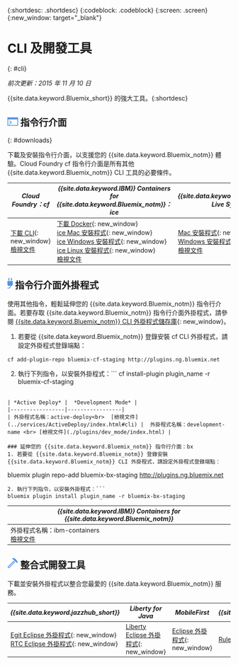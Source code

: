 {:shortdesc: .shortdesc}
{:codeblock: .codeblock}
{:screen: .screen}
{:new_window: target="_blank"}

# CLI 及開發工具
{: #cli}

*前次更新：2015 年 11 月 10 日*

{{site.data.keyword.Bluemix_short}} 的強大工具。{:shortdesc}

## ![指令行介面](./images/CLI.png) 指令行介面
{: #downloads}

下載及安裝指令行介面，以支援您的 {{site.data.keyword.Bluemix_notm}} 體驗。Cloud Foundry cf
指令行介面是所有其他 {{site.data.keyword.Bluemix_notm}} CLI 工具的必要條件。


| *Cloud Foundry：cf* |	*{{site.data.keyword.IBM}} Containers for {{site.data.keyword.Bluemix_notm}}：ice* | *{{site.data.keyword.Bluemix_notm}} Live Sync：bl* |
|---------------------|---------------|---------------|
| [下載 CLI](https://github.com/cloudfoundry/cli/releases){: new_window}  <br> [檢視文件](./reference/cfcommands/index.html) |[下載 Docker](https://docs.docker.com/installation/){: new_window} <br> [ice Mac 安裝程式](ftp://public.dhe.ibm.com/cloud/bluemix/cli/Bluemix_ice.pkg){: new_window} <br> [ice Windows 安裝程式](ftp://public.dhe.ibm.com/cloud/bluemix/cli/Bluemix_ice.exe){: new_window} <br> [ice Linux 安裝程式](ftp://public.dhe.ibm.com/cloud/bluemix/cli/Bluemix_ice.tar.gz){: new_window} <br> [檢視文件](../containers/container_cli_ice_ov.html) | [Mac 安裝程式](ftp://public.dhe.ibm.com/cloud/bluemix/cli/Bluemix_bl.pkg){: new_window} <br> [Windows 安裝程式](ftp://public.dhe.ibm.com/cloud/bluemix/cli/Bluemix_bl.exe){: new_window} <br> [檢視文件](./reference/bl/index.html) |


## ![指令行介面外掛程式](./images/CLI_Plugin.png) 指令行介面外掛程式

使用其他指令，輕鬆延伸您的 {{site.data.keyword.Bluemix_notm}} 指令行介面。若要存取 {{site.data.keyword.Bluemix_notm}} 指令行介面外掛程式，請參閱 [{{site.data.keyword.Bluemix_notm}} CLI 外掛程式儲存庫](http://plugins.{DomainName}/){: new_window}。

1. 若要從 {{site.data.keyword.Bluemix_notm}} 登錄安裝 cf CLI 外掛程式，請設定外掛程式登錄端點：
```
cf add-plugin-repo bluemix-cf-staging http://plugins.ng.bluemix.net
```
2. 執行下列指令，以安裝外掛程式：```
cf install-plugin plugin_name -r bluemix-cf-staging
```

| *Active Deploy* |  *Development Mode* | 
|-----------------|-----------------|
| 外掛程式名稱：active-deploy<br>  [檢視文件](../services/ActiveDeploy/index.html#cli) |  外掛程式名稱：development-name <br> [檢視文件](./plugins/dev_mode/index.html) | 

### 延伸您的 {{site.data.keyword.Bluemix_notm}} 指令行介面：bx
1. 若要從 {{site.data.keyword.Bluemix_notm}} 登錄安裝 {{site.data.keyword.Bluemix_notm}} CLI 外掛程式，請設定外掛程式登錄端點：
```
bluemix plugin repo-add bluemix-bx-staging http://plugins.ng.bluemix.net
```
2. 執行下列指令，以安裝外掛程式：```
bluemix plugin install plugin_name -r bluemix-bx-staging
```

| *{{site.data.keyword.IBM}} Containers for {{site.data.keyword.Bluemix_notm}}* |
|-----|
| 外掛程式名稱：ibm-containers<br> [檢視文件](https://www.{DomainName}/docs/containers/container_cli_cfic.html#container_cli_cfic) |

## ![整合式開發工具](./images/Integrated_Dev_Tools.png) 整合式開發工具


下載並安裝外掛程式以整合您最愛的 {{site.data.keyword.Bluemix_notm}} 服務。

| *{{site.data.keyword.jazzhub_short}}* | *Liberty for Java* | *MobileFirst* | *{{site.data.keyword.rules_short}}* |
|-------------|----------|----------|----------|
| [Egit Eclipse 外掛程式](https://hub.jazz.net/docs/reference/gitclient/#eclipse_using_egit){: new_window} <br> [RTC Eclipse 外掛程式](https://hub.jazz.net/docs/reference/gitclient/#eclipse_using_rtc){: new_window} | [Liberty Eclipse 外掛程式](https://developer.ibm.com/wasdev/downloads/liberty-profile-using-eclipse/){: new_window} | [Eclipse 外掛程式](https://marketplace.eclipse.org/content/ibm-mobilefirst-platform-studio){: new_window} | [Rules Designer Eclipse 外掛程式](../services/rules/index.html#rulov002) |
